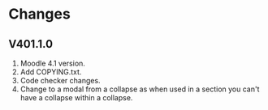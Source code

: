 Changes
=======

V401.1.0
---------
1. Moodle 4.1 version.
2. Add COPYING.txt.
3. Code checker changes.
4. Change to a modal from a collapse as when used in a section you can't have a collapse within a collapse.
